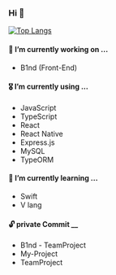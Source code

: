 ### Hi 👋

<!--
**SoonGwan/SoonGwan** is a ✨ _special_ ✨ repository because its `README.md` (this file) appears on your GitHub profile.

Here are some ideas to get you started:

- 🔭 I’m currently working on ...
- 🌱 I’m currently learning ...
- 👯 I’m looking to collaborate on ...
- 🤔 I’m looking for help with ...
- 💬 Ask me about ...
- 📫 How to reach me: ...
- 😄 Pronouns: ...
- ⚡ Fun fact: ...
[![Top Langs](https://github-readme-stats.vercel.app/api/top-langs/?username=SoonGwan)](https://github.com/anuraghazra/github-readme-stats)


#### 🏫  I’m currently studying on ...
* Daegu Software Meister High School
-->

[![Top Langs](https://github-readme-stats.vercel.app/api/top-langs/?username=SoonGwan&hide=html)](https://github.com/anuraghazra/github-readme-stats)
#### 🔭  I’m currently working on ...
* B1nd (Front-End)

#### 🎖  I’m currently using ...
* JavaScript
* TypeScript
* React
* React Native
* Express.js
* MySQL
* TypeORM


#### 🛫  I’m currently learning ...
* Swift
* V lang

#### 🔓  private Commit __
* B1nd - TeamProject
* My-Project
* TeamProject


